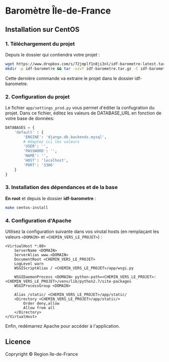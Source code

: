 # Baromètre Île-de-France

## Installation sur CentOS

### 1. Téléchargement du projet

Depuis le dossier qui contiendra votre projet :

```bash
wget https://www.dropbox.com/s/72jmplf1n8ji3nl/idf-barometre-latest.tar.gz?dl=1 -O idf-barometre.tar.gz
mkdir -p idf-barometre && tar -xzvf idf-barometre.tar.gz -C idf-barometre
```

Cette dernière commande va extraire le projet dans le dossier idf-barometre.

### 2. Configuration du projet
Le fichier ``app/settings_prod.py`` vous permet d'éditer la confugration du projet. Dans ce fichier,
éditez les valeurs de DATABASE_URL en fonction de votre base de données:

```python
DATABASES = {
    'default' : {
        'ENGINE': 'django.db.backends.mysql',
        # Adaptez ici les valeurs
        'USER': '',
        'PASSWORD': '', 
        'NAME': '',
        'HOST': 'localhost',
        'PORT': '3306'
    }
}
```

### 3. Installation des dépendances et de la base

**En root** et depuis le dossier **idf-barometre**  :

```bash
make centos-install
```

### 4. Configuration d'Apache

Utilisez la configuration suivante dans vos virutal hosts (en remplaçant les valeurs ```<DOMAIN>``` et ```<CHEMIN_VERS_LE_PROJET>```) :

    <VirtualHost *:80>
        ServerName <DOMAIN>
        ServerAlias www.<DOMAIN>
        DocumentRoot <CHEMIN_VERS_LE_PROJET>
        LogLevel warn
        WSGIScriptAlias / <CHEMIN_VERS_LE_PROJET>/app/wsgi.py

        WSGIDaemonProcess <DOMAIN> python-path=<CHEMIN_VERS_LE_PROJET>:<CHEMIN_VERS_LE_PROJET>/venv/lib/python2.7/site-packages
        WSGIProcessGroup <DOMAIN>

        Alias /static/ <CHEMIN_VERS_LE_PROJET>/app/static/
        <Directory <CHEMIN_VERS_LE_PROJET>/app/static/>
            Order deny,allow
            Allow from all
        </Directory>
    </VirtualHost>

Enfin, redémarrez Apache pour accéder à l'application.


## Licence
Copryright © Region île-de-France
